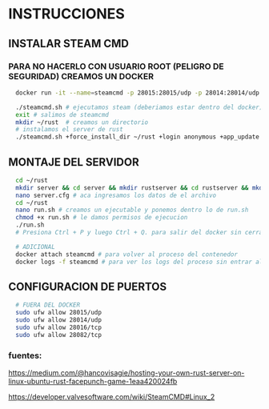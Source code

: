 # INSTRUCCIONES

## INSTALAR STEAM CMD
### PARA NO HACERLO CON USUARIO ROOT (PELIGRO DE SEGURIDAD) CREAMOS UN DOCKER

```sh
  docker run -it --name=steamcmd -p 28015:28015/udp -p 28014:28014/udp -p 28016:28016/tcp -p 28082:28082/tcp cm2network/steamcmd bash

  ./steamcmd.sh # ejecutamos steam (deberiamos estar dentro del docker)
  exit # salimos de steamcmd
  mkdir ~/rust  # creamos un directorio
  # instalamos el server de rust
  ./steamcmd.sh +force_install_dir ~/rust +login anonymous +app_update 258550 validate +quit
```

## MONTAJE DEL SERVIDOR
```sh
  cd ~/rust
  mkdir server && cd server && mkdir rustserver && cd rustserver && mkdir cfg && cd cfg
  nano server.cfg # aca ingresamos los datos de el archivo
  cd ~/rust
  nano run.sh # creamos un ejecutable y ponemos dentro lo de run.sh
  chmod +x run.sh # le damos permisos de ejecucion
  ./run.sh
  # Presiona Ctrl + P y luego Ctrl + Q. para salir del docker sin cerrar la ejecucion

  # ADICIONAL
  docker attach steamcmd # para volver al proceso del contenedor
  docker logs -f steamcmd # para ver los logs del proceso sin entrar al docker
```

## CONFIGURACION DE PUERTOS
```sh
  # FUERA DEL DOCKER
  sudo ufw allow 28015/udp
  sudo ufw allow 28014/udp
  sudo ufw allow 28016/tcp
  sudo ufw allow 28082/tcp
```

### fuentes:
https://medium.com/@hancovisagie/hosting-your-own-rust-server-on-linux-ubuntu-rust-facepunch-game-1eaa420024fb

https://developer.valvesoftware.com/wiki/SteamCMD#Linux_2